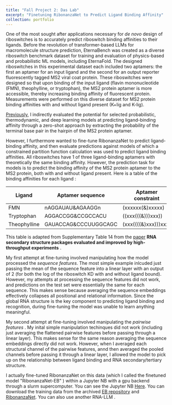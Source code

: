 ```yaml
---
title: "Fall Project 2: Das Lab"
excerpt: "Finetuning RibonanzaNet to Predict Ligand Binding Affinity"
collection: portfolio
---
```


One of the most sought after applications necessary for *de novo* design of riboswitches is to accurately predict riboswitch binding affinities to their ligands. Before the revolution of transformer-based LLMs for macromolecule structure prediction, EternaBench was created as a diverse riboswitch benchmark dataset for training and evaluation of physics-based and probabilistic ML models, including EternaFold. The designed riboswitches in this experimental dataset each included two aptamers: the first an aptamer for an input ligand and the second for an output reporter fluorescently tagged MS2 viral coat protein. These riboswitches were designed so that upon binding of the input ligand (flavin mononucleotide (FMN), theophylline, or tryptophan), the MS2 protein aptamer is more accessible, thereby increasing binding affinity of fluorescent protein. Measurements were performed on this diverse dataset for MS2 protein binding affinities with and without ligand present (K+lig and K-lig).  

[Previously](https://georgiagracetully.github.io/portfolio/project-4/), I indirectly evaluated the potential for selected probabilistic, thermodynamic, and deep learning models at predicting ligand-binding affinity through a zero-shot approach by extracting the probability of the terminal base pair in the hairpin of the MS2 protein aptamer. 

However, I furthermore wanted to fine-tune RibonanzaNet to predict ligand-binding affinity, and then evaluate predictions against models of which a constrained partition function calculation was used to predict ligand binding affinities. All riboswitches have 1 of three ligand-binding aptamers with theoretically the same binding affinity. However, the prediction task for models is to predict the binding affinity of the MS2 protein aptamer to the MS2 protein, both with and without ligand present. Here is a table of the binding affinities for each ligand : 


| Ligand       | Aptamer sequence         | Aptamer constraint            | Concentration  | K<sub>d</sub> (μM)|
|--------------|--------------------------|-------------------------------|----------------|-------------------|
| FMN          | nAGGAUAU&AGAAGGn         | (xxxxxx(&)xxxxx)              | 200 μM         | 2.2               |
| Tryptophan   | AGGACCGG&CCGCCACU        | ((xxx(((&)))xxx))             | 2.4 mM         | 1.3               |
| Theophylline | GAUACCAG&CCCUUGGCAGC     | (xxx((((&)xxx)))xxx)          | 2.0 mM         | 20                |



This table is adapted from Supplementary Table 14 from the [paper](https://www.nature.com/articles/s41592-022-01605-0#Sec36) **RNA secondary structure packages evaluated and improved by high-throughput experiments** . 

My first attempt at fine-tuning involved manipulating how the model processed the *sequence features*. The most simple example inlcuded just passing the mean of the sequence feature into a linear layer with an output of 2 (for both the log of the riboswitch KD with and without ligand bound). However, my attempts at processing the sequence features did not work, and predictions on the test set were essentially the same for each sequence. This makes sense because averaging the sequence embeddings effectively collapses all positional and relational information. Since the global RNA structure is the key component to predicting ligand binding and recognition, during fine-tuning the model was unable to learn anything meaningful. 

My second attempt at fine-tuning involved manipulating the *pairwise features* . My inital simple manipulation techinques did not work (including just averaging the flattened pairwise features before passing through a linear layer). This makes sense for the same reason averaging the sequence embeddings directly did not work. However, when I averaged each structural channel of the pairwise features, annd then averaged the pooled channels before passing it through a linear layer, I allowed the model to pick up on the relationship between ligand binding and RNA secondary/tertiary structure. 

I actually fine-tuned RibonanzaNet on this data (which I called the finetuned model "RibonanzaNet-EB" ) within a Jupyter NB with a gpu backend through a slurm supercomputer. You can see the Jupyter NB [Here](https://github.com/georgiagracetully/georgiagracetully.github.io/blob/master/notebooks/eb_data/RibonanzaNet_EB_RS_tuning.ipynb). You can download the training data from the archived [EB repository](https://github.com/eternagame/EternaBench/) and [RibonanzaNet](https://github.com/Shujun-He/RibonanzaNet). You can also use another RNA-LLM . 






